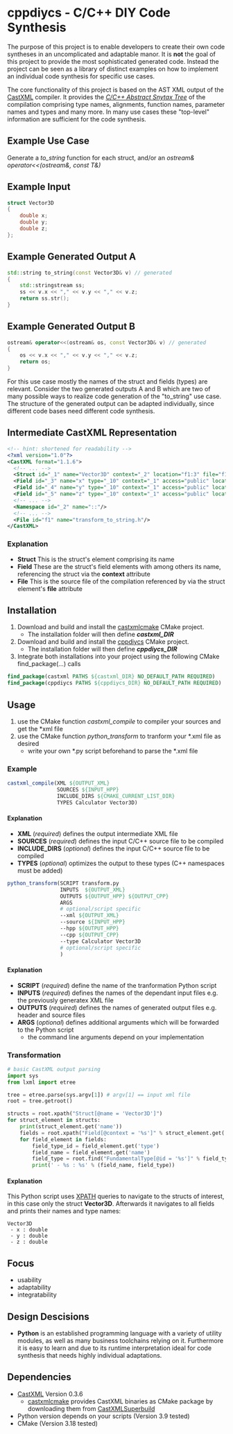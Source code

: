 # cppdiycs - C/C++ DIY Code Synthesis

The purpose of this project is to enable developers to create their own code syntheses in an uncomplicated and adaptable manor.
It is __not__ the goal of this project to provide the most sophisticated generated code. Instead the project can be seen as a library of distinct examples on how to implement an individual code synthesis for specific use cases.

The core functionality of this project is based on the AST XML output of the [CastXML](https://github.com/CastXML/CastXML) compiler. It provides the [*C/C++ Abstract Snytax Tree*](https://en.wikipedia.org/wiki/Abstract_syntax_tree) of the compilation comprising type names, alignments, function names, parameter names and types and many more. In many use cases these "top-level" information are sufficient for the code synthesis.

## Example Use Case

Generate a *to_string* function for each struct, and/or an *ostream& operator<<(ostream&, const T&)*

## Example Input

```cpp 
struct Vector3D 
{ 
    double x;
    double y;
    double z;
};
```

## Example Generated Output A

```cpp 
std::string to_string(const Vector3D& v) // generated 
{
    std::stringstream ss;
    ss << v.x << "," << v.y << "," << v.z;
    return ss.str();
}
```

## Example Generated Output B

```cpp 
ostream& operator<<(ostream& os, const Vector3D& v) // generated
{
    os << v.x << "," << v.y << "," << v.z;
    return os;
}
```

For this use case mostly the names of the struct and fields (types) are relevant. Consider the two generated outputs A and B which are two of many possible ways to realize code generation of the "to_string" use case. The structure of the generated output can be adapted individually, since different code bases need different code synthesis.

## Intermediate CastXML Representation

```xml
<!-- hint: shortened for readability -->
<?xml version="1.0"?>
<CastXML format="1.1.6">
  <!-- ... -->
  <Struct id="_1" name="Vector3D" context="_2" location="f1:3" file="f1" line="3" members="_3 _4 _5 _6 _7 _8 _9" size="192" align="64"/>
  <Field id="_3" name="x" type="_10" context="_1" access="public" location="f1:5" file="f1" line="5" offset="0"/>
  <Field id="_4" name="y" type="_10" context="_1" access="public" location="f1:6" file="f1" line="6" offset="64"/>
  <Field id="_5" name="z" type="_10" context="_1" access="public" location="f1:7" file="f1" line="7" offset="128"/>
  <!-- ... -->
  <Namespace id="_2" name="::"/>
  <!-- ... -->
  <File id="f1" name="transform_to_string.h"/>  
</CastXML>
```

### Explanation

- __Struct__ This is the struct's element comprising its name
- __Field__ These are the struct's field elements with among others its name, referencing the struct via the __context__ attribute
- __File__ This is the source file of the compilation referenced by via the struct element's __file__ attribute

## Installation

1. Download and build and install the [castxmlcmake](https://github.com/vrcomputing/castxmlcmake) CMake project. 
    - The installation folder will then define __*castxml_DIR*__
2. Download and build and install the [cppdiycs](https://github.com/vrcomputing/cppdiycs) CMake project.
    - The installation folder will then define __*cppdiycs_DIR*__
3. Integrate both installations into your project using the following CMake find_package(...) calls

```cmake
find_package(castxml PATHS ${castxml_DIR} NO_DEFAULT_PATH REQUIRED)
find_package(cppdiycs PATHS ${cppdiycs_DIR} NO_DEFAULT_PATH REQUIRED)
```

## Usage 

1. use the CMake function *castxml_compile* to compiler your sources and get the *xml file
2. use the CMake function *python_transform* to tranform your *.xml file as desired
    - write your own *.py script beforehand to parse the *.xml file

### Example 

```cmake
castxml_compile(XML ${OUTPUT_XML} 
                SOURCES ${INPUT_HPP} 
				INCLUDE_DIRS ${CMAKE_CURRENT_LIST_DIR} 
				TYPES Calculator Vector3D)
```

#### Explanation

- __XML__ (*required*) defines the output intermediate XML file
- __SOURCES__ (*required*) defines the input C/C++ source file to be compiled
- __INCLUDE_DIRS__ (*optional*) defines the input C/C++ source file to be compiled
- __TYPES__ (*optional*) optimizes the output to these types (C++ namespaces must be added)    

```cmake
python_transform(SCRIPT transform.py
                 INPUTS  ${OUTPUT_XML}
				 OUTPUTS ${OUTPUT_HPP} ${OUTPUT_CPP}                 
				 ARGS                 
                 # optional/script specific
				 --xml ${OUTPUT_XML}
				 --source ${INPUT_HPP}
				 --hpp ${OUTPUT_HPP}
				 --cpp ${OUTPUT_CPP}
				 --type Calculator Vector3D
                 # optional/script specific
                 )
```

#### Explanation

- __SCRIPT__ (*required*) define the name of the tranformation Python script
- __INPUTS__ (*required*) defines the names of the dependant input files e.g. the previously generatex XML file
- __OUTPUTS__ (*required*) defines the names of generated output files e.g. header and source files
- __ARGS__ (*optional*) defines additional arguments which will be forwarded to the Python script
    - the command line arguments depend on your implementation

### Transformation

```python
# basic CastXML output parsing
import sys
from lxml import etree

tree = etree.parse(sys.argv[1]) # argv[1] == input xml file
root = tree.getroot()

structs = root.xpath("Struct[@name = 'Vector3D']")
for struct_element in structs:
    print(struct_element.get('name'))    
    fields = root.xpath("Field[@context = '%s']" % struct_element.get('id'))    
    for field_element in fields:
        field_type_id = field_element.get('type')
        field_name = field_element.get('name')
        field_type = root.find("FundamentalType[@id = '%s']" % field_type_id).get('name')
        print(' - %s : %s' % (field_name, field_type))
```

#### Explanation

This Python script uses [XPATH](https://www.w3schools.com/xml/xpath_intro.asp) queries to navigate to the structs of interest, in this case only the struct __Vector3D__. Afterwards it navigates to all fields and prints their names and type names:

```
Vector3D
 - x : double
 - y : double
 - z : double
```

## Focus

- usability
- adaptability
- integratability

## Design Descisions

- __Python__ is an established programming language with a variety of utility modules, as well as many business toolchains relying on it. Furthermore it is easy to learn and due to its runtime interpretation ideal for code synthesis that needs highly individual adaptations.

## Dependencies

- [CastXML](https://github.com/CastXML/CastXML) Version 0.3.6
    - [castxmlcmake](https://github.com/vrcomputing/castxmlcmake) provides CastXML binaries as CMake package by downloading them from [CastXMLSuperbuild](https://github.com/CastXML/CastXMLSuperbuild)
- Python version depends on your scripts (Version 3.9 tested)
- CMake (Version 3.18 tested)